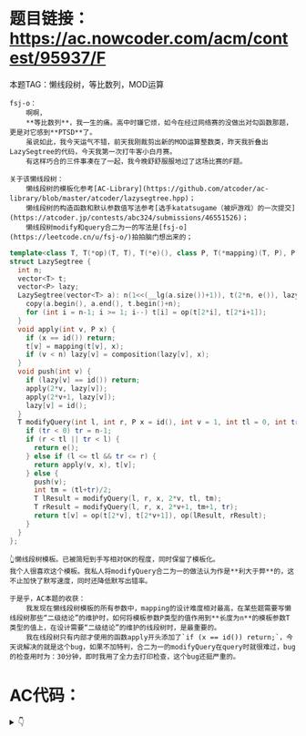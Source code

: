 # 题目链接： https://ac.nowcoder.com/acm/contest/95937/F

本题TAG：懒线段树，等比数列，MOD运算


    fsj-o：
        啊啊，
        **等比数列**，我一生的痛。高中时嫌它烦，如今在经过网络赛的没做出对勾函数那题，更是对它感到**PTSD**了。
        虽说如此，我今天运气不错，前天我刚裁剪出新的MOD运算整数类，昨天我折叠出LazySegtree的代码，今天我第一次打牛客小白月赛。
        有这样巧合的三件事凑在了一起，我今晚舒舒服服地过了这场比赛的F题。

    关于该懒线段树：
        懒线段树的模板化参考[AC-Library](https://github.com/atcoder/ac-library/blob/master/atcoder/lazysegtree.hpp)；
        懒线段树的构造函数和默认参数值写法参考[选手katatsugame（被炉游戏）的一次提交](https://atcoder.jp/contests/abc324/submissions/46551526)；
        懒线段树modify和query合二为一的写法是[fsj-o](https://leetcode.cn/u/fsj-o/)拍拍脑门想出来的；

```cpp
template<class T, T(*op)(T, T), T(*e)(), class P, T(*mapping)(T, P), P(*composition)(P, P), P(*id)()>
struct LazySegtree {
  int n;
  vector<T> t;
  vector<P> lazy;
  LazySegtree(vector<T> a): n(1<<(__lg(a.size())+1)), t(2*n, e()), lazy(n, id()) {
    copy(a.begin(), a.end(), t.begin()+n);
    for (int i = n-1; i >= 1; i--) t[i] = op(t[2*i], t[2*i+1]);
  }
  void apply(int v, P x) {
    if (x == id()) return;
    t[v] = mapping(t[v], x);
    if (v < n) lazy[v] = composition(lazy[v], x);
  }
  void push(int v) {
    if (lazy[v] == id()) return;
    apply(2*v, lazy[v]);
    apply(2*v+1, lazy[v]);
    lazy[v] = id();
  }
  T modifyQuery(int l, int r, P x = id(), int v = 1, int tl = 0, int tr = -1) {
    if (tr < 0) tr = n-1;
    if (r < tl || tr < l) {
      return e();
    } else if (l <= tl && tr <= r) {
      return apply(v, x), t[v];
    } else {
      push(v);
      int tm = (tl+tr)/2;
      T lResult = modifyQuery(l, r, x, 2*v, tl, tm);
      T rResult = modifyQuery(l, r, x, 2*v+1, tm+1, tr);
      return t[v] = op(t[2*v], t[2*v+1]), op(lResult, rResult);
    }
  }
};
```
    👆懒线段树模板。已被简短到手写相对OK的程度，同时保留了模板化。
    我个人很喜欢这个模板。我私人将modifyQuery合二为一的做法认为作是**利大于弊**的，这不止加快了默写速度，同时还降低默写出错率。

    于是乎，AC本题的收获：
        我发现在懒线段树模板的所有参数中，mapping的设计难度相对最高，在某些题需要写懒线段树那些“二级结论”的维护时，如何将模板参数P类型的值作用到**长度为n**的模板参数T类型的值上，在设计需要“二级结论”的维护的线段树时，是最重要的。
        我在线段树只有内部才使用的函数apply开头添加了`if (x == id()) return;`，今天说解决的就是这个bug，如果不加特判，合二为一的modifyQuery在query时就很难过，bug的检查用时为：30分钟，即时我用了全力去打印检查，这个bug还挺严重的。

# AC代码：
<details>
<summary> 👇 </summary>

```cpp
#include <bits/stdc++.h>
using namespace std;
template<class T> ostream& operator<<(ostream& os, const vector<T>& a) { for (const T& x : a) { os << x << ' '; } return os; }

int expMOD(int64_t a, int64_t b, int MOD) {
  a %= MOD;
  int64_t c = 1;
  while (b > 0) {
    if (b&1) c = c*a%MOD;
    a = a*a%MOD;
    b >>= 1;
  }
  return (int)c;
}

template<unsigned M> struct ModInt {
  int64_t x;
  ModInt(int64_t x_ = 0): x((x_%M+M)%M) {}
  ModInt operator+(const ModInt& other) const { return ModInt(this->x+other.x); }
  ModInt operator-(const ModInt& other) const { return ModInt(this->x-other.x); }
  ModInt operator*(const ModInt& other) const { return ModInt(this->x*other.x); }
  ModInt operator-() { return ModInt(-this->x); }
};

const int MOD = 1e9+7;
using mint = ModInt<MOD>;

mint geometric_sum(int a, int r, int n) {
  if (r == 1) {
    return mint(a)*mint(n);
  }
  // a*(1-r^n)/(1-r);
  return mint(a)*(mint(1)-mint(expMOD(r, n, MOD)))*mint(expMOD(mint(1-r).x, MOD-2, MOD));
}

// 模板化参考AC-Library
template<class T, T(*op)(T, T), T(*e)(), class P, T(*mapping)(T, P), P(*composition)(P, P), P(*id)()>
struct LazySegtree {
  int n;
  vector<T> t;
  vector<P> lazy;
  LazySegtree(vector<T> a): n(1<<(__lg(a.size())+1)), t(2*n, e()), lazy(n, id()) {
    copy(a.begin(), a.end(), t.begin()+n);
    for (int i = n-1; i >= 1; i--) t[i] = op(t[2*i], t[2*i+1]);
  }
  void apply(int v, P x) {
    if (x == id()) return;
    t[v] = mapping(t[v], x);
    if (v < n) lazy[v] = composition(lazy[v], x);
  }
  void push(int v) {
    if (lazy[v] == id()) return;
    apply(2*v, lazy[v]);
    apply(2*v+1, lazy[v]);
    lazy[v] = id();
  }
  T modifyQuery(int l, int r, P x = id(), int v = 1, int tl = 0, int tr = -1) {
    if (tr < 0) tr = n-1;
    if (r < tl || tr < l) {
      return e();
    } else if (l <= tl && tr <= r) {
      return apply(v, x), t[v];
    } else {
      push(v);
      int tm = (tl+tr)/2;
      T lResult = modifyQuery(l, r, x, 2*v, tl, tm);
      T rResult = modifyQuery(l, r, x, 2*v+1, tm+1, tr);
      return t[v] = op(t[2*v], t[2*v+1]), op(lResult, rResult);
    }
  }
};

using T = struct { mint prod0, prod1; int nodeLen; };
using P = int;
T e() { return T{1, 0, 0}; }
T op(T a, T b) { return T{a.prod0*b.prod0, a.prod1+b.prod1*a.prod0, a.nodeLen+b.nodeLen}; }
T mapping(T a, P x) { return T{mint(expMOD(x, a.nodeLen, MOD)), geometric_sum(x, x, a.nodeLen), a.nodeLen}; }
P composition(P a, P x) { return x; }
P id() { return -1; }

void solve() {
  int n, q;
  cin >> n >> q;
  vector<T> a(n);
  for (int i = 0; i < n; i++) {
    int x;
    cin >> x;
    a[i] = T{x, x, 1};
  }
  LazySegtree<T, op, e, P, mapping, composition, id> Tree(a);
  for (int i = 0; i < q; i++) {
    int op;
    cin >> op;
    if (op == 1) {
      int l, r, x;
      cin >> l >> r >> x;
      --l; --r;
      Tree.modifyQuery(l, r, x);
    } else {
      int l, r;
      cin >> l >> r;
      --l; --r;
      T result = Tree.modifyQuery(l, r);
      cout << result.prod1.x << '\n';
    }
  }
}


int32_t main() {
  ios::sync_with_stdio(false); cin.tie(nullptr);
#ifdef TEST_SOLUTION_N_TIMES
  freopen("../input.txt", "r", stdin);
  int N;
  cin >> N;
  for (int i = 0; i < N; i++)
#endif
          solve();
  return 0;
}

#ifdef LOCAL_DBG1
#include "dbg/che.h" // https://github.com/visitpage/ONLINE_JUDGE_LOCAL_DBG/blob/main/che.h
#include "dbg/gen.h" // https://github.com/visitpage/ONLINE_JUDGE_LOCAL_DBG/blob/main/gen.h
struct DBG {
  DBG() {
    while (true) {
      gen::testcases("../input.txt", 1, [&] (ofstream& file) {
        // generating testcase...
      });
      che::program("../input.txt", "../outputA.txt", solve).run();
      che::program("../input.txt", "../outputB.txt", [&] () {
        // brute force...
      }).run();
      assert(che::isContentConsistent("../outputA.txt", "../outputB.txt"));
    }
  }
};
[[maybe_unused]] DBG run_debug;
#endif
```
</details>